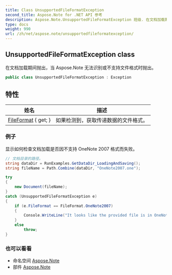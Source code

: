 ```yaml
---
title: Class UnsupportedFileFormatException
second_title: Aspose.Note for .NET API 参考
description: Aspose.Note.UnsupportedFileFormatException 班级. 在文档加载期间抛出当 Aspose.Note 无法识别或不支持文件格式时抛出
type: docs
weight: 990
url: /zh/net/aspose.note/unsupportedfileformatexception/
---
```

## UnsupportedFileFormatException class

在文档加载期间抛出，当 Aspose.Note 无法识别或不支持文件格式时抛出。

```csharp
public class UnsupportedFileFormatException : Exception
```

## 特性

| 姓名 | 描述 |
| --- | --- |
| [FileFormat](../../aspose.note/unsupportedfileformatexception/fileformat/) { get; } | 如果检测到，获取传递数据的文件格式。 |

### 例子

显示如何检查文档加载是否因不支持 OneNote 2007 格式而失败。

```csharp
// 文档目录的路径。
string dataDir = RunExamples.GetDataDir_LoadingAndSaving();
string fileName = Path.Combine(dataDir, "OneNote2007.one");

try
{
    new Document(fileName);
}
catch (UnsupportedFileFormatException e)
{
    if (e.FileFormat == FileFormat.OneNote2007)
    {
        Console.WriteLine("It looks like the provided file is in OneNote 2007 format that is not supported.");
    }
    else
        throw;
}
```

### 也可以看看

* 命名空间 [Aspose.Note](../../aspose.note/)
* 部件 [Aspose.Note](../../)


